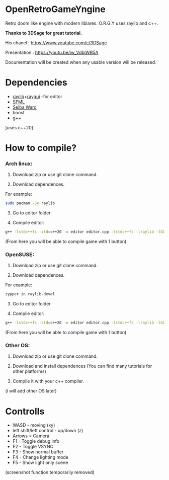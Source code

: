 # OpenRetroGameYngine

Retro doom like engine with modern liblares. O.R.G.Y uses raylib and c++.

**Thanks to 3DSage for great tutorial.**

His chanel : https://www.youtube.com/c/3DSage

Presentation : https://youtu.be/iw_VdbiWB5A

Documentation will be created when any usable version will be released.

# Dependencies
* [raylib](https://www.raylib.com/)+[raygui](https://github.com/raysan5/raygui)  -for editor
* [SFML](https://www.sfml-dev.org/)
* [Selba Ward](https://github.com/Hapaxia/SelbaWard)
* boost
* g++

[uses c++20]

# How to compile?

### **Arch linux:**

1. Download zip or use git clone command.

2. Download dependences.

For example:
```sh
sudo pacman -Sy raylib
```
3. Go to editor folder

4. Compile editor:
```sh
g++ -lstdc++fs -std=c++20 -o editor editor.cpp -lstdc++fs -lraylib -lGL -lm -lpthread -ldl -lrt -lX11
```
(From here you will be able to compile game with 1 button)

### **OpenSUSE:**

1. Download zip or use git clone command.

2. Download dependences.

For example:
```sh
zypper in raylib-devel
```

3. Go to editor folder

4. Compile editor:
```sh
g++ -lstdc++fs -std=c++20 -o editor editor.cpp -lstdc++fs -lraylib -lGL -lm -lpthread -ldl -lrt -lX11
```
(From here you will be able to compile game with 1 button)

### **Other OS:**

1. Download zip or use git clone command.

2. Download and install dependences (You can find many tutorials for other platforms)

3. Compile it with your c++ compiler.

(i will add other OS later)

# Controlls

* WASD - moving (xy)
* left shift/left control - up/down (z)
* Arrows = Camera
* F1 - Toggle debug info
* F2 - Toggle VSYNC
* F3 - Show normal buffer
* F4 - Change lighting mode
* F5 - Show light only scene

(screenshot function temporarily removed)








